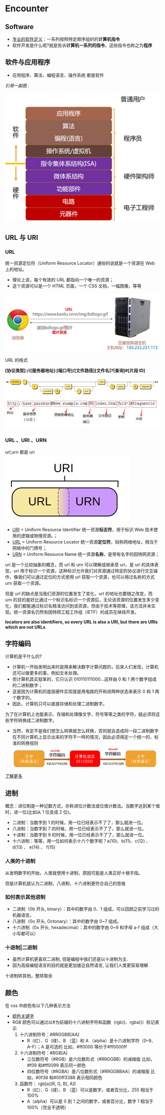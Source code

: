 # Encounter

## Software

- [专业的软件定义](https://zh.wikipedia.org/wiki/%E8%BD%AF%E4%BB%B6)：一系列按照特定顺序组织的**计算机指令**
- 软件开发是什么呢?就是告诉**计算机一系列的指令**，这些指令也称之为**程序**

## 软件与应用程序

- 应用程序、算法、编程语言、操作系统 都是软件

_引用一副图_ .

![区别](/img/computer/encounter/soft.jpg)

## URL 与 URI

### URL

统一资源定位符（Uniform Resource Locator）通俗的说就是一个资源在 Web 上的地址。

- 理论上说，每个有效的 URL 都指向一个唯一的资源；
- 这个资源可以是一个 HTML 页面，一个 CSS 文档，一幅图像，等等

![URL1](/img/computer/encounter/url1.jpg)

URL 的格式

**[协议类型]:\/\/[服务器地址]:[端口号]/[文件路径][文件名]?[查询]#[片段 ID]**

![URL2](/img/computer/encounter/url2.jpg)
![URL3](/img/computer/encounter/url3.jpg)

### URL 、URI 、URN

url,urn 都是 uri
![URI](/img/computer/encounter/uri.jpg)

- [URI](https://zh.wikipedia.org/wiki/%E7%BB%9F%E4%B8%80%E8%B5%84%E6%BA%90%E6%A0%87%E5%BF%97%E7%AC%A6) = Uniform Resource Identifier 统一资源**标志符**，用于标识 Web 技术使用的逻辑或物理资源。；
- [URL](https://zh.wikipedia.org/wiki/%E7%BB%9F%E4%B8%80%E8%B5%84%E6%BA%90%E5%AE%9A%E4%BD%8D%E7%AC%A6) = Uniform Resource Locator 统一资源**定位符**，俗称网络地址，相当于网络中的门牌号；
- [URN](https://zh.wikipedia.org/wiki/%E7%BB%9F%E4%B8%80%E8%B5%84%E6%BA%90%E5%90%8D%E7%A7%B0) = Uniform Resource Name 统一资源**名称**，是带有名字的因特网资源；

uri 是一个比较抽象的概念，而 url 和 urn 可以理解成继承至 uri，是 uri 的具体表现，uri 用于标识一个资源，这种标识允许我们对资源通过特定的协议进行交互操作，像我们可以通过定位的方式使用 url 获取一个资源，也可以用过名称的方式 urn 获取一个资源。

但是 url 的缺点是当我们资源的位置发生了变化，url 的地址也要随之改变，而 urn 的目的是好比通过一个标识名标识一个资源后，无论该资源的位置发生多少变化，我们都能通过标识名精准访问到该资源，但由于技术等原理，该方法并未实现。统一资源名仍然有因特网工程工作组（IETF）的成员在继续开发。

**locators are also identifiers, so every URL is also a URI, but there are URIs which are not URLs**.

## 字符编码

计算机是干什么的?

- 计算机一开始发明出来时是用来解决数字计算问题的，后来人们发现，计算机还可以做更多的事，例如文本处理。
- 但计算机其实挺笨的，它只认识 010110111000…这样由 0 和 1 两个数字组成的二进制数字；
- 这是因为计算机的底层硬件实现就是用电路的开和闭两种状态来表示 0 和 1 两个数字的。
- 因此，计算机只可以直接存储和处理二进制数字。

为了在计算机上也能表示、存储和处理像文字、符号等等之类的字符，就必须将这些字符转换成二进制数字。

- 当然，肯定不是我们想怎么转换就怎么转换，否则就会造成同一段二进制数字在不同计算机上显示出来的字符不一样的情况，因此必须得定一个统一的、标准的转换规则
  ![字符编码](/img/computer/encounter/字符编码.jpg)

[了解更多](https://www.jianshu.com/p/899e749be47c)

## 进制

概念：进位制是一种记数方式，亦称进位计数法或位值计数法。当数字达到某个值时，进一位(比如从 1 位变成 2 位)。

- 二进制：当数字到 1 的时候，用一位已经表示不了了，那么就进一位。
- 八进制：当数字到 7 的时候，用一位已经表示不了了，那么就进一位。
- 十进制：当数字到 9 的时候，用一位已经表示不了了，那么就进一位。
- 十六进制：等等，用一位如何表示十六个数字呢？a(10)、b(11)、c(12) 、 d(13) 、 e(14) 、 f(15)

### 人类的十进制

从发明数字的开始，人类就使用十进制，原因可能是人类正好十根手指。

但是计算机就认为二进制、八进制、十六进制更符合自己的思维

### 如何表示其他进制

- 二进制（0b 开头, binary）：其中的数字由 0、1 组成，可以回顾之前学习过的机器语言。
- 八进制（0o 开头, Octonary）：其中的数字由 0~7 组成。
- 十六进制（0x 开头, hexadecimal）：其中的数字由 0~9 和字母 a-f 组成（大小写都可以）

### 十进制|二进制

- 虽然计算机更喜欢二进制, 但是编程中我们还是以十进制为主.
- 因为高级编程语言的目的就是更加接近自然语言, 让我们人类更容易理解

十进制转其他，整除取余

## 颜色

在 css 中颜色有以下几种表示方法

- [颜色关键字](https://developer.mozilla.org/zh-CN/docs/Web/CSS/color_value#%E9%A2%9C%E8%89%B2%E5%85%B3%E9%94%AE%E5%AD%97)
- RGB 颜色可以通过以#为前缀的十六进制字符和函数（rgb()、rgba()）标记表示
  1. 十六进制符号：#RRGGBB[AA]
     - R（红）、G（绿）、B （蓝）和 A （alpha）是十六进制字符（0–9、A–F）；A 是可选的
       比如，#ff0000 等价于#ff0000ff
  2. 十六进制符号：#RGB[A]
     - 三位数符号（#RGB）是六位数形式（#RRGGBB）的减缩版
       比如，#f09 和#ff0099 表示同一颜色
     - 四位数符号（#RGBA）是八位数形式（#RRGGBBAA）的减缩版
       比如，#0f38 和#00ff3388 表示相同颜色
  3. 函数符： rgb[a](R, G, B[, A])
     - R（红）、G（绿）、B （蓝）可以是数字，或者百分比，255 相当于 100%
     - A（alpha）可以是 0 到 1 之间的数字，或者百分比，数字 1 相当于 100%（完全不透明）
